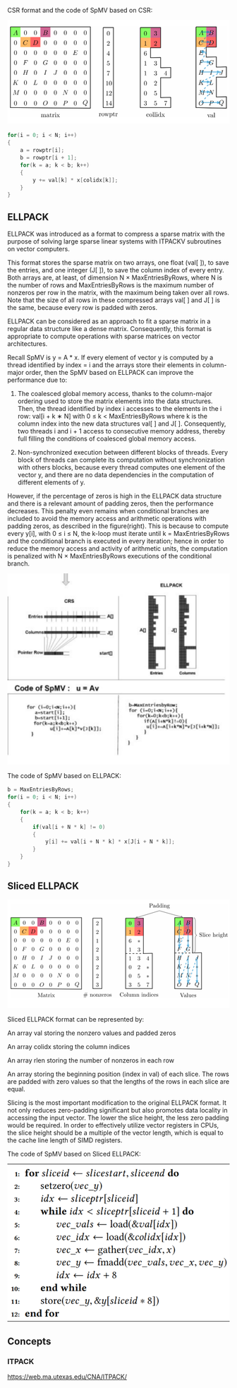 CSR format and the code of SpMV based on CSR:

![Alt text](https://github.com/YYCHEN-299/Scientific-Computing-Individual-Research-Project/blob/main/docs/img/csr_format.png)

``` Java
for(i = 0; i < N; i++)
{
	a = rowptr[i];
	b = rowptr[i + 1];
	for(k = a; k < b; k++)
	{
		y += val[k] * x[colidx[k]];
	}
}
```

## ELLPACK
ELLPACK was introduced as a format to compress a sparse matrix with the purpose of solving large sparse linear systems with ITPACKV subroutines on vector computers.

This format stores the sparse matrix on two arrays, one float (val[ ]), to save the entries, and one integer (J[ ]), to save the column index of every entry. Both arrays are, at least, of dimension N × MaxEntriesByRows, where N is the number of rows and MaxEntriesByRows is the maximum number of nonzeros per row in the matrix, with the maximum being taken over all rows. Note that the size of all rows in these compressed arrays val[ ] and J[ ] is the same, because every row is padded with zeros.

ELLPACK can be considered as an approach to fit a sparse matrix in a regular data structure like a dense matrix. Consequently, this format is appropriate to compute operations with sparse matrices on vector architectures.

Recall SpMV is y = A * x. If every element of vector y is computed by a thread identified by index = i and the arrays store their elements in column-major order, then the SpMV based on ELLPACK can improve the performance due to:

1. The coalesced global memory access, thanks to the column-major ordering used to store the matrix elements into the data structures. Then, the thread identified by index i accesses to the elements in the i row: val[i + k ∗ N] with 0 ≤ k < MaxEntriesByRows where k is the column index into the new data structures val[ ] and J[ ]. Consequently, two threads i and i + 1 access to consecutive memory address, thereby full filling the conditions of coalesced global memory access.

2. Non-synchronized execution between different blocks of threads. Every block of threads can complete its computation without synchronization with others blocks, because every thread computes one element of the vector y, and there are no data dependencies in the computation of different elements of y.

However, if the percentage of zeros is high in the ELLPACK data structure and there is a relevant amount of padding zeros, then the performance decreases. This penalty even remains when conditional branches are included to avoid the memory access and arithmetic operations with padding zeros, as described in the figure(right). This is because to compute every y[i], with 0 ≤ i ≤ N, the k-loop must iterate until k = MaxEntriesByRows and the conditional branch is executed in every iteration; hence in order to reduce the memory access and activity of arithmetic units, the computation is penalized with N × MaxEntriesByRows executions of the conditional branch.

![Alt text](https://github.com/YYCHEN-299/Scientific-Computing-Individual-Research-Project/blob/main/docs/img/ELLPACK_SpMV_algo.png)

The code of SpMV based on ELLPACK:
``` Java
b = MaxEntriesByRows;
for(i = 0; i < N; i++)
{
	for(k = a; k < b; k++)
	{
		if(val[i + N * k] != 0)
		{
			y[i] += val[i + N * k] * x[J[i + N * k]];
		}
	}
}
```

## Sliced ELLPACK

![Alt text](https://github.com/YYCHEN-299/Scientific-Computing-Individual-Research-Project/blob/main/docs/img/Sliced-ELLPACK_format.png)

Sliced ELLPACK format can be represented by:

An array val storing the nonzero values and padded zeros

An array colidx storing the column indices

An array rlen storing the number of nonzeros in each row

An array storing the beginning position (index in val) of each slice. The rows are padded with zero values so that the lengths of the rows in each slice are equal.

Slicing is the most important modification to the original ELLPACK format. It not only reduces zero-padding significant but also promotes data locality in accessing the input vector. The lower the slice height, the less zero padding would be required. In order to effectively utilize vector registers in CPUs, the slice height should be a multiple of
the vector length, which is equal to the cache line length of SIMD registers. 

The code of SpMV based on Sliced ELLPACK:

![Alt text](https://github.com/YYCHEN-299/Scientific-Computing-Individual-Research-Project/blob/main/docs/img/Sliced-ELLPACK_SpMV_algo.png)

## Concepts
### ITPACK
https://web.ma.utexas.edu/CNA/ITPACK/
